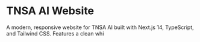 # TNSA AI Website

A modern, responsive website for TNSA AI built with Next.js 14, TypeScript, and Tailwind CSS. Features a clean whi